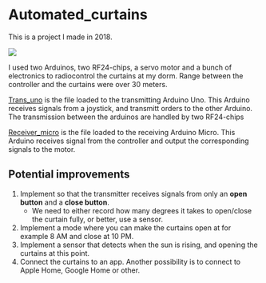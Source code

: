 # Automated_curtains

This is a project I made in 2018. 

![](images/Automated_curtain.gif)

I used two Arduinos, two RF24-chips, a servo motor and a bunch of electronics to radiocontrol the curtains at my dorm. Range between the controller and the curtains were over 30 meters.

[Trans_uno](Trans_uno.ino) is the file loaded to the transmitting Arduino Uno. This Arduino receives signals from a joystick, and transmitt orders to the other Arduino. The transmission between the arduinos are handled by two RF24-chips

[Receiver_micro](Receiver_micro.ino) is the file loaded to the receiving Arduino Micro. This Arduino receives signal from the controller and output the corresponding signals to the motor.

## Potential improvements
1. Implement so that the transmitter receives signals from only an **open button** and a **close button**.
   - We need to either record how many degrees it takes to open/close the curtain fully, or better, use a sensor. 
2. Implement a mode where you can make the curtains open at for example 8 AM and close at 10 PM.
3. Implement a sensor that detects when the sun is rising, and opening the curtains at this point.
4. Connect the curtains to an app. Another possibility is to connect to Apple Home, Google Home or other. 
